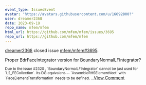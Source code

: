 ```yaml
---
event_type: IssuesEvent
avatar: "https://avatars.githubusercontent.com/u/16692800?"
user: dreamer2368
date: 2023-09-18
repo_name: mfem/mfem
html_url: https://github.com/mfem/mfem/issues/3695
repo_url: https://github.com/mfem/mfem
---
```


<a href='https://github.com/dreamer2368' target='_blank'>dreamer2368</a> closed issue <a href='https://github.com/mfem/mfem/issues/3695' target='_blank'>mfem/mfem#3695</a>.

<p>Proper BdrFaceIntegrator version for BoundaryNormalLFIntegrator?</p><small>Due to the issue #2320 , `BoundaryNormalLFIntegrator` cannot be just used for `L2_FECollection`. Its DG equivalent--- `AssembleRHSElementVect` with `FaceElementTransformation` needs to be defined....</small><a href='https://github.com/mfem/mfem/issues/3695' target='_blank'>View Comment</a>